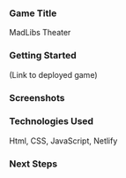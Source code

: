 ### Game Title
MadLibs Theater

### Getting Started
(Link to deployed game)

### Screenshots

### Technologies Used
Html, CSS, JavaScript, Netlify

### Next Steps